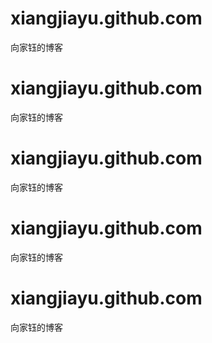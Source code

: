 # xiangjiayu.github.com
向家钰的博客

# xiangjiayu.github.com
向家钰的博客


# xiangjiayu.github.com
向家钰的博客


# xiangjiayu.github.com
向家钰的博客


# xiangjiayu.github.com
向家钰的博客